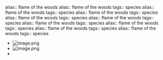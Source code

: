 alias:: flame of the woods
alias:: flame of the woods
tags:: species
alias:: flame of the woods
tags:: species
alias:: flame of the woods
tags:: species
alias:: flame of the woods
tags:: species
alias:: flame of the woods
tags:: species
alias:: flame of the woods
tags:: species
alias:: flame of the woods
tags:: species
alias:: flame of the woods
tags:: species
alias:: flame of the woods
tags:: species

- ![image.png](https://peach-geographical-bat-397.mypinata.cloud/ipfs/QmYmbeDPAE9Ejz8Q3ENLkuKPqFBi3RTAVcSnkM869tS6US)
- ![image.png](https://peach-geographical-bat-397.mypinata.cloud/ipfs/QmY3JUa4aHbffyT3dreJU4mPghxE63DUL1nCb5yMymHr8P)
-